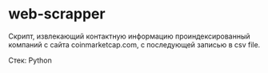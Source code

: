 # web-scrapper

Скрипт, извлекающий контактную информацию проиндексированный компаний с сайта coinmarketcap.com,
с последующей записью в csv file.

Стек: Python
